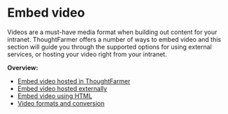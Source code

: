 # Embed video



Videos are a must-have media format when building out content for your intranet. ThoughtFarmer offers a number of ways to embed video and this section will guide you through the supported options for using external services, or hosting your video right from your intranet.  
  
**Overview:**

* [Embed video hosted in ThoughtFarmer](embed-video-hosted-in-thoughtfarmer.md)
* [Embed video hosted externally](embed-video-hosted-externally.md)
* [Embed video using HTML](advanced-how-to-embed-a-video-using-html-code.md)
* [Video formats and conversion](video-formats-and-conversion.md)

